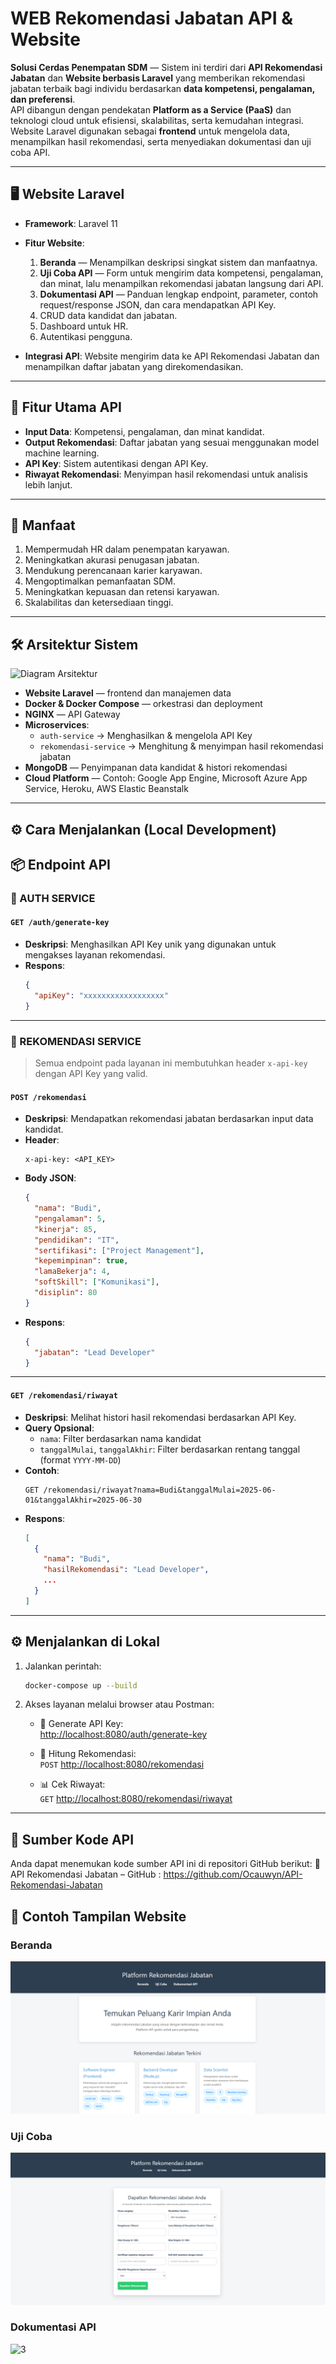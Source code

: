 # WEB Rekomendasi Jabatan API & Website

**Solusi Cerdas Penempatan SDM** — Sistem ini terdiri dari **API Rekomendasi Jabatan** dan **Website berbasis Laravel** yang memberikan rekomendasi jabatan terbaik bagi individu berdasarkan **data kompetensi, pengalaman, dan preferensi**.  
API dibangun dengan pendekatan **Platform as a Service (PaaS)** dan teknologi cloud untuk efisiensi, skalabilitas, serta kemudahan integrasi. Website Laravel digunakan sebagai **frontend** untuk mengelola data, menampilkan hasil rekomendasi, serta menyediakan dokumentasi dan uji coba API.

---

## 🖥️ Website Laravel

- **Framework**: Laravel 11  
- **Fitur Website**:
  1. **Beranda** — Menampilkan deskripsi singkat sistem dan manfaatnya.  
  2. **Uji Coba API** — Form untuk mengirim data kompetensi, pengalaman, dan minat, lalu menampilkan rekomendasi jabatan langsung dari API.  
  3. **Dokumentasi API** — Panduan lengkap endpoint, parameter, contoh request/response JSON, dan cara mendapatkan API Key.  
  4. CRUD data kandidat dan jabatan.  
  5. Dashboard untuk HR.  
  6. Autentikasi pengguna.  

- **Integrasi API**: Website mengirim data ke API Rekomendasi Jabatan dan menampilkan daftar jabatan yang direkomendasikan.

---

## 🚀 Fitur Utama API

- **Input Data**: Kompetensi, pengalaman, dan minat kandidat.  
- **Output Rekomendasi**: Daftar jabatan yang sesuai menggunakan model machine learning.  
- **API Key**: Sistem autentikasi dengan API Key.  
- **Riwayat Rekomendasi**: Menyimpan hasil rekomendasi untuk analisis lebih lanjut.  

---

## 🎯 Manfaat

1. Mempermudah HR dalam penempatan karyawan.  
2. Meningkatkan akurasi penugasan jabatan.  
3. Mendukung perencanaan karier karyawan.  
4. Mengoptimalkan pemanfaatan SDM.  
5. Meningkatkan kepuasan dan retensi karyawan.  
6. Skalabilitas dan ketersediaan tinggi.  

---

## 🛠 Arsitektur Sistem

![Diagram Arsitektur](arsitektur_rekomendasi_jabatan.png)

- **Website Laravel** — frontend dan manajemen data  
- **Docker & Docker Compose** — orkestrasi dan deployment  
- **NGINX** — API Gateway  
- **Microservices**:  
  - `auth-service` → Menghasilkan & mengelola API Key  
  - `rekomendasi-service` → Menghitung & menyimpan hasil rekomendasi jabatan  
- **MongoDB** — Penyimpanan data kandidat & histori rekomendasi  
- **Cloud Platform** — Contoh: Google App Engine, Microsoft Azure App Service, Heroku, AWS Elastic Beanstalk  

---

## ⚙️ Cara Menjalankan (Local Development)

## 📦 Endpoint API

### 🔐 AUTH SERVICE

#### `GET /auth/generate-key`

- **Deskripsi**: Menghasilkan API Key unik yang digunakan untuk mengakses layanan rekomendasi.
- **Respons**:
  ```json
  {
    "apiKey": "xxxxxxxxxxxxxxxxxx"
  }
  ```

---

### 🧠 REKOMENDASI SERVICE

> Semua endpoint pada layanan ini membutuhkan header `x-api-key` dengan API Key yang valid.

#### `POST /rekomendasi`

- **Deskripsi**: Mendapatkan rekomendasi jabatan berdasarkan input data kandidat.
- **Header**:
  ```
  x-api-key: <API_KEY>
  ```
- **Body JSON**:
  ```json
  {
    "nama": "Budi",
    "pengalaman": 5,
    "kinerja": 85,
    "pendidikan": "IT",
    "sertifikasi": ["Project Management"],
    "kepemimpinan": true,
    "lamaBekerja": 4,
    "softSkill": ["Komunikasi"],
    "disiplin": 80
  }
  ```
- **Respons**:
  ```json
  {
    "jabatan": "Lead Developer"
  }
  ```

---

#### `GET /rekomendasi/riwayat`

- **Deskripsi**: Melihat histori hasil rekomendasi berdasarkan API Key.
- **Query Opsional**:
  - `nama`: Filter berdasarkan nama kandidat
  - `tanggalMulai`, `tanggalAkhir`: Filter berdasarkan rentang tanggal (format `YYYY-MM-DD`)
- **Contoh**:
  ```
  GET /rekomendasi/riwayat?nama=Budi&tanggalMulai=2025-06-01&tanggalAkhir=2025-06-30
  ```
- **Respons**:
  ```json
  [
    {
      "nama": "Budi",
      "hasilRekomendasi": "Lead Developer",
      ...
    }
  ]
  ```

---

## ⚙️ Menjalankan di Lokal

1. Jalankan perintah:
   ```bash
   docker-compose up --build
   ```

2. Akses layanan melalui browser atau Postman:

   - 🔑 Generate API Key:  
     [http://localhost:8080/auth/generate-key](http://localhost:8080/auth/generate-key)

   - 🧠 Hitung Rekomendasi:  
     `POST` [http://localhost:8080/rekomendasi](http://localhost:8080/rekomendasi)

   - 📊 Cek Riwayat:  
     `GET` [http://localhost:8080/rekomendasi/riwayat](http://localhost:8080/rekomendasi/riwayat)

---

## 📂 Sumber Kode API
Anda dapat menemukan kode sumber API ini di repositori GitHub berikut:
🔗 API Rekomendasi Jabatan – GitHub : https://github.com/Ocauwyn/API-Rekomendasi-Jabatan

## 📸 Contoh Tampilan Website
### Beranda
![1](screenshots/1.PNG)

### Uji Coba
![2](screenshots/2.PNG)

### Dokumentasi API
![3](3.PNG)

